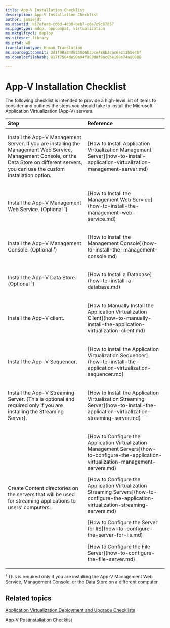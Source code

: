 ```yaml
---
title: App-V Installation Checklist
description: App-V Installation Checklist
author: jamiejdt
ms.assetid: b17efaab-cd6d-4c30-beb7-c6e7c9c87657
ms.pagetype: mdop, appcompat, virtualization
ms.mktglfcycl: deploy
ms.sitesec: library
ms.prod: w8
translationtype: Human Translation
ms.sourcegitcommit: 2d1f98a24d9330d6b3bce488b2cac6ac11b5e4bf
ms.openlocfilehash: 817f7584de50a94fa69d0f9ac0be100e74a80888

---
```



# App-V Installation Checklist


The following checklist is intended to provide a high-level list of items to consider and outlines the steps you should take to install the Microsoft Application Virtualization (App-V) servers.

<table>
<colgroup>
<col width="50%" />
<col width="50%" />
</colgroup>
<thead>
<tr class="header">
<th align="left">Step</th>
<th align="left">Reference</th>
</tr>
</thead>
<tbody>
<tr class="odd">
<td align="left"><p>Install the App-V Management Server. If you are installing the Management Web Service, Management Console, or the Data Store on different servers, you can use the custom installation option.</p></td>
<td align="left"><p>[How to Install Application Virtualization Management Server](how-to-install-application-virtualization-management-server.md)</p></td>
</tr>
<tr class="even">
<td align="left"><p>Install the App-V Management Web Service. (Optional ¹)</p></td>
<td align="left"><p>[How to Install the Management Web Service](how-to-install-the-management-web-service.md)</p></td>
</tr>
<tr class="odd">
<td align="left"><p>Install the App-V Management Console. (Optional ¹)</p></td>
<td align="left"><p>[How to Install the Management Console](how-to-install-the-management-console.md)</p></td>
</tr>
<tr class="even">
<td align="left"><p>Install the App-V Data Store. (Optional ¹)</p></td>
<td align="left"><p>[How to Install a Database](how-to-install-a-database.md)</p></td>
</tr>
<tr class="odd">
<td align="left"><p>Install the App-V client.</p></td>
<td align="left"><p>[How to Manually Install the Application Virtualization Client](how-to-manually-install-the-application-virtualization-client.md)</p></td>
</tr>
<tr class="even">
<td align="left"><p>Install the App-V Sequencer.</p></td>
<td align="left"><p>[How to Install the Application Virtualization Sequencer](how-to-install-the-application-virtualization-sequencer.md)</p></td>
</tr>
<tr class="odd">
<td align="left"><p>Install the App-V Streaming Server. (This is optional and required only if you are installing the Streaming Server).</p></td>
<td align="left"><p>[How to Install the Application Virtualization Streaming Server](how-to-install-the-application-virtualization-streaming-server.md)</p></td>
</tr>
<tr class="even">
<td align="left"><p>Create Content directories on the servers that will be used for streaming applications to users’ computers.</p></td>
<td align="left"><p>[How to Configure the Application Virtualization Management Servers](how-to-configure-the-application-virtualization-management-servers.md)</p>
<p>[How to Configure the Application Virtualization Streaming Servers](how-to-configure-the-application-virtualization-streaming-servers.md)</p>
<p>[How to Configure the Server for IIS](how-to-configure-the-server-for-iis.md)</p>
<p>[How to Configure the File Server](how-to-configure-the-file-server.md)</p></td>
</tr>
</tbody>
</table>

 

¹ This is required only if you are installing the App-V Management Web Service, Management Console, or the Data Store on a different computer.

## Related topics


[Application Virtualization Deployment and Upgrade Checklists](application-virtualization-deployment-and-upgrade-checklists.md)

[App-V Postinstallation Checklist](app-v-postinstallation-checklist.md)

 

 








<!--HONumber=Jun16_HO4-->


